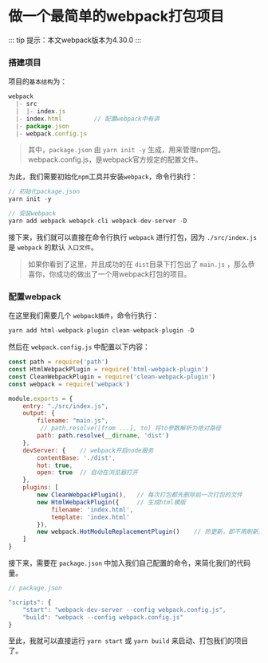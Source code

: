 # 做一个最简单的webpack打包项目

::: tip 
提示：本文webpack版本为4.30.0
:::

### 搭建项目

项目的`基本结构`为：

```js
webpack
  |- src
  |  |- index.js
  |- index.html         // 配置webpack中有讲
  |- package.json
  |- webpack.config.js
```

> 其中，`package.json` 由 `yarn init -y` 生成，用来管理npm包。\
webpack.config.js，是webpack官方规定的配置文件。

为此，我们需要初始化`npm`工具并安装`webpack`，命令行执行：

```js
// 初始化package.json
yarn init -y

// 安装webpack
yarn add webpack webapck-cli webpack-dev-server -D
```

接下来，我们就可以直接在命令行执行 `webpack` 进行打包，因为 `./src/index.js` 是 `webpack` 的默认 `入口文件`。

> 如果你看到了这里，并且成功的在 `dist`目录下打包出了 `main.js` ，那么恭喜你，你成功的做出了一个用webpack打包的项目。

### 配置webpack

在这里我们需要几个 `webpack插件`，命令行执行：

```js
yarn add html-webpack-plugin clean-webpack-plugin -D
```

然后在 `webpack.config.js` 中配置以下内容：

```js
const path = require('path')
const HtmlWebpackPlugin = require('html-webpack-plugin')
const CleanWebpackPlugin = require('clean-webpack-plugin')
const webpack = require('webpack')

module.exports = {
    entry: "./src/index.js",
    output: {
        filename: "main.js",
         // path.resolve([from ...], to) 将to参数解析为绝对路径
        path: path.resolve(__dirname, 'dist')
    },
    devServer: {    // webpack开启node服务
        contentBase: './dist',
        hot: true,
        open: true  // 自动在浏览器打开
    },
    plugins: [
        new CleanWebpackPlugin(),   // 每次打包都先删除前一次打包的文件
        new HtmlWebpackPlugin({     // 生成html模版
            filename: 'index.html',
            template: 'index.html'
        }),
        new webpack.HotModuleReplacementPlugin()    // 热更新，即不用刷新页面就可以更新数据
    ]
}
```

接下来，需要在 `package.json` 中加入我们自己配置的命令，来简化我们的代码量。

```js
// package.json

"scripts": {
    "start": "webpack-dev-server --config webpack.config.js",
    "build": "webpack --config webpack.config.js"
}
```

至此，我就可以直接运行 `yarn start` 或 `yarn build` 来启动、打包我们的项目了。






